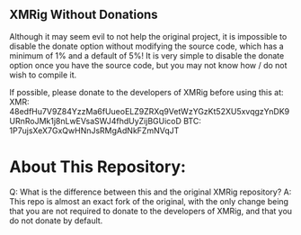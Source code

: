 ## XMRig Without Donations
Although it may seem evil to not help the original project, it is impossible to disable the donate option without modifying the source code, which has a minimum of 1% and a default of 5%! It is very simple to disable the donate option once you have the source code, but you may not know how / do not wish to compile it.

If possible, please donate to the developers of XMRig before using this at:
XMR: 48edfHu7V9Z84YzzMa6fUueoELZ9ZRXq9VetWzYGzKt52XU5xvqgzYnDK9URnRoJMk1j8nLwEVsaSWJ4fhdUyZijBGUicoD
BTC: 1P7ujsXeX7GxQwHNnJsRMgAdNkFZmNVqJT

# About This Repository:
Q: What is the difference between this and the original XMRig repository?
A: This repo is almost an exact fork of the original, with the only change being that you are not required to donate to the developers of XMRig, and that you do not donate by default.
